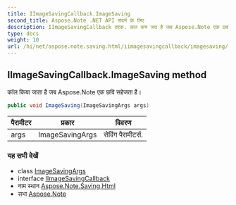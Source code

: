 ```yaml
---
title: IImageSavingCallback.ImageSaving
second_title: Aspose.Note .NET API संदर्भ के लिए
description: IImageSavingCallback तरक. कल कय जत है जब Aspose.Note एक छव सहेजत है
type: docs
weight: 10
url: /hi/net/aspose.note.saving.html/iimagesavingcallback/imagesaving/
---
```

## IImageSavingCallback.ImageSaving method

कॉल किया जाता है जब Aspose.Note एक छवि सहेजता है।

```csharp
public void ImageSaving(ImageSavingArgs args)
```

| पैरामीटर | प्रकार | विवरण |
| --- | --- | --- |
| args | ImageSavingArgs | सेविंग पैरामीटर्स. |

### यह सभी देखें

* class [ImageSavingArgs](../../imagesavingargs/)
* interface [IImageSavingCallback](../)
* नाम स्थान [Aspose.Note.Saving.Html](../../iimagesavingcallback/)
* सभा [Aspose.Note](../../../)


